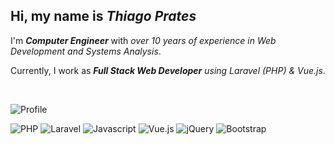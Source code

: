 ## Hi, my name is *Thiago Prates*

I'm _**Computer Engineer**_ with _over 10 years of experience in Web Development and Systems Analysis_.

Currently, I work as _**Full Stack Web Developer** using Laravel (PHP) & Vue.js_.

<br />

![Profile](https://github-readme-stats.vercel.app/api?username=tsprates&show_icons=true&theme=graywhite&include_all_commits=true&count_private=true)
  
![PHP](https://img.shields.io/badge/PHP-474B4F?style=for-the-badge&logo=php&logoColor=white)
![Laravel](https://img.shields.io/badge/Laravel-474B4F?style=for-the-badge&logo=laravel&logoColor=white)
![Javascript](https://img.shields.io/badge/JavaScript-474B4F?style=for-the-badge&logo=javascript&logoColor=white)
![Vue.js](https://img.shields.io/badge/Vue.js-474B4F?style=for-the-badge&logo=vuedotjs&logoColor=white)
![jQuery](https://img.shields.io/badge/jQuery-474B4F?style=for-the-badge&logo=jquery&logoColor=white)
![Bootstrap](https://img.shields.io/badge/Bootstrap-474B4F?style=for-the-badge&logo=bootstrap&logoColor=white)


